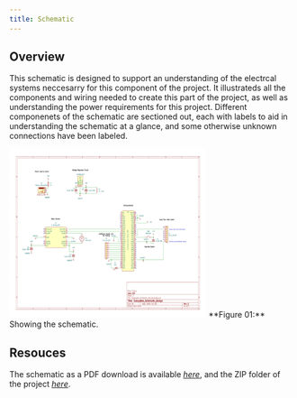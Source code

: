```yaml
---
title: Schematic
---
```


## Overview

This schematic is designed to support an understanding of the electrcal systems neccesarry for this component of the project. It illustrateds all the components and wiring needed to create this part of the project, as well as understanding the power requirements for this project. Different componenets of the schematic are sectioned out, each with labels to aid in understanding the schematic at a glance, and some otherwise unknown connections have been labeled. 


<img src="https://github.com/riatron8/riatron8.github.io/raw/main/docs/04-Schematic/Subsystem_Schematic_Design-1.png" alt="schematic" width="350" height="300">
**Figure 01:** Showing the schematic.


## Resouces

The schematic as a PDF download is available [*here*](https://github.com/riatron8/riatron8.github.io/raw/main/docs/04-Schematic/Subsystem_Schematic_Design.pdf), and the ZIP folder of the project [*here*](https://github.com/riatron8/riatron8.github.io/raw/main/docs/04-Schematic/Subsystem_Schematic_Design.zip).
